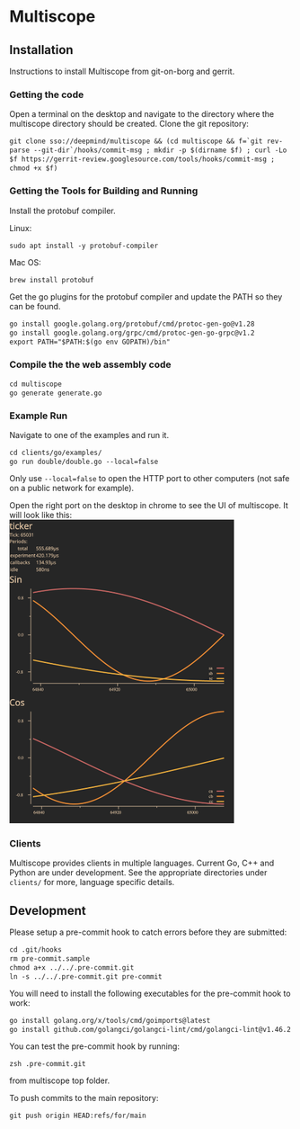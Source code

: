 # Multiscope

## Installation

Instructions to install Multiscope from git-on-borg and gerrit.

### Getting the code

Open a terminal on the desktop and navigate to the directory where the
multiscope directory should be created. Clone the git repository:
```
git clone sso://deepmind/multiscope && (cd multiscope && f=`git rev-parse --git-dir`/hooks/commit-msg ; mkdir -p $(dirname $f) ; curl -Lo $f https://gerrit-review.googlesource.com/tools/hooks/commit-msg ; chmod +x $f)
```

### Getting the Tools for Building and Running

Install the protobuf compiler.

Linux:
```
sudo apt install -y protobuf-compiler
```

Mac OS:
```
brew install protobuf
```

Get the go plugins for the protobuf compiler and update the PATH so they can be found.

```
go install google.golang.org/protobuf/cmd/protoc-gen-go@v1.28
go install google.golang.org/grpc/cmd/protoc-gen-go-grpc@v1.2
export PATH="$PATH:$(go env GOPATH)/bin"
```

### Compile the the web assembly code

```
cd multiscope
go generate generate.go
```

### Example Run

Navigate to one of the examples and run it.

```
cd clients/go/examples/
go run double/double.go --local=false
```

Only use `--local=false` to open the HTTP port to other computers (not safe on a
public network for example).

Open the right port on the desktop in chrome to see the UI of multiscope. It
will look like this:
<img alt="double" src="doc/double.png" width="400" />

### Clients

Multiscope provides clients in multiple languages. Current Go, C++ and Python are
under development. See the appropriate directories under `clients/` for more,
language specific details.


## Development

Please setup a pre-commit hook to catch errors before they are submitted:
```
cd .git/hooks
rm pre-commit.sample
chmod a+x ../../.pre-commit.git
ln -s ../../.pre-commit.git pre-commit
```

You will need to install the following executables for the pre-commit hook to
work:
```
go install golang.org/x/tools/cmd/goimports@latest
go install github.com/golangci/golangci-lint/cmd/golangci-lint@v1.46.2
```
You can test the pre-commit hook by running:
```
zsh .pre-commit.git
```
from multiscope top folder.


To push commits to the main repository:
```
git push origin HEAD:refs/for/main
```
